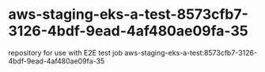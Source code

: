 # aws-staging-eks-a-test-8573cfb7-3126-4bdf-9ead-4af480ae09fa-35
repository for use with E2E test job aws-staging-eks-a-test:8573cfb7-3126-4bdf-9ead-4af480ae09fa-35
